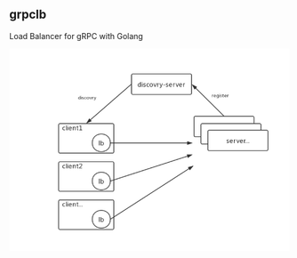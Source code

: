 ## grpclb

Load Balancer for gRPC with Golang

![t2](https://github.com/kelub/grpclb/blob/master/pics/lb.png)
